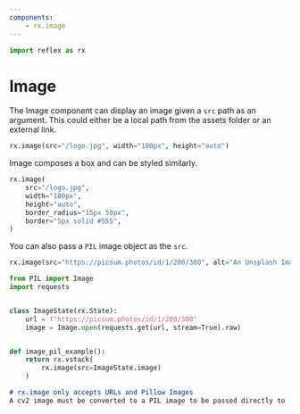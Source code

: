 ```yaml
---
components:
    - rx.image
---
```


```python exec
import reflex as rx
```

# Image

The Image component can display an image given a `src` path as an argument.
This could either be a local path from the assets folder or an external link.

```python demo
rx.image(src="/logo.jpg", width="100px", height="auto")
```

Image composes a box and can be styled similarly.

```python demo
rx.image(
    src="/logo.jpg",
    width="100px",
    height="auto",
    border_radius="15px 50px",
    border="5px solid #555",
)
```

You can also pass a `PIL` image object as the `src`.

```python demo box
rx.image(src="https://picsum.photos/id/1/200/300", alt="An Unsplash Image")
```

```python
from PIL import Image
import requests


class ImageState(rx.State):
    url = f"https://picsum.photos/id/1/200/300"
    image = Image.open(requests.get(url, stream=True).raw)


def image_pil_example():
    return rx.vstack(
        rx.image(src=ImageState.image)
    )
```

```md alert info
# rx.image only accepts URLs and Pillow Images
A cv2 image must be converted to a PIL image to be passed directly to `rx.image` as a State variable, or saved to the `assets` folder and then passed to the `rx.image` component.
```
